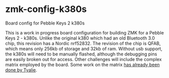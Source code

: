 # zmk-config-k380s
 Board config for Pebble Keys 2 k380s

This is a work in progress board configuration for building ZMK for a Pebble Keys 2 - k380s. Unlike the original k380 which had an old Bluetooth 3.0 chip, this revision has a Nordic nrf52832. The revision of the chip is QFAB, which means only 256kb of storage and 32kb of ram. Without usb support, the k380s will need to be manually flashed, although the debugging pins are easily broken out for access. Other challenges will include the complex matrix employed by the board. Some work on the matrix [has already been done by Tyalie](https://github.com/tyalie/TyK380-keyboard).